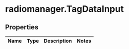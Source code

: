 # radiomanager.TagDataInput

## Properties

Name | Type | Description | Notes
------------ | ------------- | ------------- | -------------


